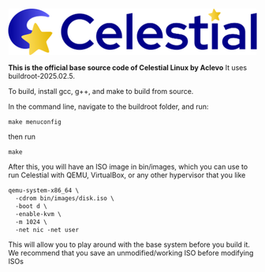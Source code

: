 ![logo](https://github.com/Aclevo/Celestial/blob/main/assets/png/Celestial-side.png)

**This is the official base source code of Celestial Linux by Aclevo**
It uses buildroot-2025.02.5.

To build, install gcc, g++, and make to build from source.

In the command line, navigate to the buildroot folder, and run:

```
make menuconfig
```

then run 

```
make
```

After this, you will have an ISO image in bin/images, which you can use to run Celestial with QEMU, VirtualBox, or any other hypervisor that you like

```
qemu-system-x86_64 \
  -cdrom bin/images/disk.iso \
  -boot d \
  -enable-kvm \
  -m 1024 \
  -net nic -net user
```
This will allow you to play around with the base system before you build it. We recommend that you save an unmodified/working ISO before modifying ISOs 
